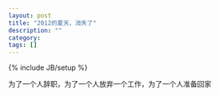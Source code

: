 ```yaml
---
layout: post
title: "2012的夏天，消失了"
description: ""
category: 
tags: []
---
```

{% include JB/setup %}



为了一个人辞职，为了一个人放弃一个工作，为了一个人准备回家


